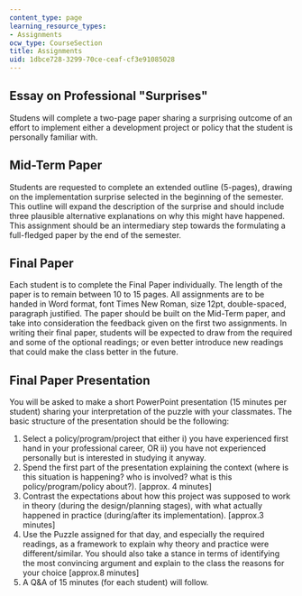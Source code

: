 ```yaml
---
content_type: page
learning_resource_types:
- Assignments
ocw_type: CourseSection
title: Assignments
uid: 1dbce728-3299-70ce-ceaf-cf3e91085028
---
```


Essay on Professional "Surprises"
---------------------------------

Studens will complete a two-page paper sharing a surprising outcome of an effort to implement either a development project or policy that the student is personally familiar with. 

Mid-Term Paper
--------------

Students are requested to complete an extended outline (5-pages), drawing on the implementation surprise selected in the beginning of the semester. This outline will expand the description of the surprise and should include three plausible alternative explanations on why this might have happened. This assignment should be an intermediary step towards the formulating a full-fledged paper by the end of the semester.

Final Paper
-----------

Each student is to complete the Final Paper individually. The length of the paper is to remain between 10 to 15 pages. All assignments are to be handed in Word format, font Times New Roman, size 12pt, double-spaced, paragraph justified. The paper should be built on the Mid-Term paper, and take into consideration the feedback given on the first two assignments. In writing their final paper, students will be expected to draw from the required and some of the optional readings; or even better introduce new readings that could make the class better in the future.

Final Paper Presentation
------------------------

You will be asked to make a short PowerPoint presentation (15 minutes per student) sharing your interpretation of the puzzle with your classmates. The basic structure of the presentation should be the following:

1.  Select a policy/program/project that either i) you have experienced first hand in your professional career, OR ii) you have not experienced personally but is interested in studying it anyway.
2.  Spend the first part of the presentation explaining the context (where is this situation is happening? who is involved? what is this policy/program/policy about?). \[approx. 4 minutes\]
3.  Contrast the expectations about how this project was supposed to work in theory (during the design/planning stages), with what actually happened in practice (during/after its implementation). \[approx.3 minutes\]
4.  Use the Puzzle assigned for that day, and especially the required readings, as a framework to explain why theory and practice were different/similar. You should also take a stance in terms of identifying the most convincing argument and explain to the class the reasons for your choice \[approx.8 minutes\]
5.  A Q&A of 15 minutes (for each student) will follow.